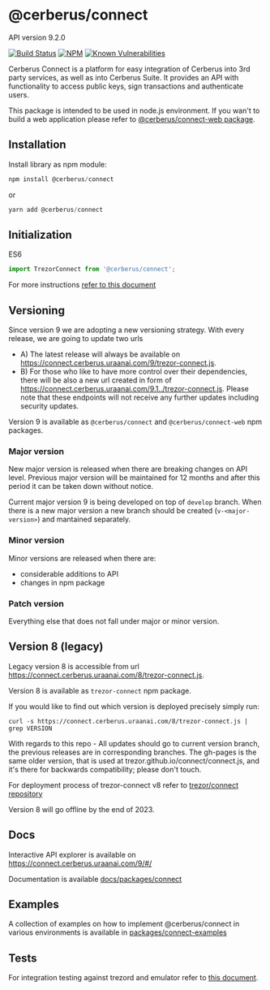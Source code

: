 # @cerberus/connect

API version 9.2.0

[![Build Status](https://github.com/Cerberus-Wallet/cerberus-suite/actions/workflows/connect-test.yml/badge.svg)](https://github.com/Cerberus-Wallet/cerberus-suite/actions/workflows/connect-test.yml)
[![NPM](https://img.shields.io/npm/v/@cerberus/connect.svg)](https://www.npmjs.org/package/@cerberus/connect)
[![Known Vulnerabilities](https://snyk.io/test/github/trezor/connect/badge.svg?targetFile=package.json)](https://snyk.io/test/github/trezor/trezor-suite?targetFile=packages/connect/package.json)

Cerberus Connect is a platform for easy integration of Cerberus into 3rd party services, as well as into Cerberus Suite. It provides an API with functionality to access public keys, sign transactions and authenticate users.

This package is intended to be used in node.js environment. If you wan't to build a web application please refer to [@cerberus/connect-web package](https://github.com/Cerberus-Wallet/cerberus-suite/blob/develop/packages/connect-web/README.md).

## Installation

Install library as npm module:

```javascript
npm install @cerberus/connect
```

or

```javascript
yarn add @cerberus/connect
```

## Initialization

ES6

```javascript
import TrezorConnect from '@cerberus/connect';
```

For more instructions [refer to this document](https://github.com/Cerberus-Wallet/cerberus-suite/blob/develop/docs/packages/connect/index.md)

## Versioning

Since version 9 we are adopting a new versioning strategy. With every release, we are going to update two urls

-   A) The latest release will always be available on https://connect.cerberus.uraanai.com/9/trezor-connect.js.
-   B) For those who like to have more control over their dependencies, there will be also a new url created in form of https://connect.cerberus.uraanai.com/9.1../trezor-connect.js. Please note that these endpoints will not receive any further updates including security updates.

Version 9 is available as `@cerberus/connect` and `@cerberus/connect-web` npm packages.

### Major version

New major version is released when there are breaking changes on API level. Previous major version will be maintained for 12 months and after this period it can be taken down without notice.

Current major version 9 is being developed on top of `develop` branch. When there is a new major version a new branch should be created (`v-<major-version>`) and mantained separately.

### Minor version

Minor versions are released when there are:

-   considerable additions to API
-   changes in npm package

### Patch version

Everything else that does not fall under major or minor version.

## Version 8 (legacy)

Legacy version 8 is accessible from url https://connect.cerberus.uraanai.com/8/trezor-connect.js.

Version 8 is available as `trezor-connect` npm package.

If you would like to find out which version is deployed precisely simply run:

`curl -s https://connect.cerberus.uraanai.com/8/trezor-connect.js | grep VERSION`

With regards to this repo - All updates should go to current version branch, the previous releases are in corresponding branches. The gh-pages is the same older version, that is used at trezor.github.io/connect/connect.js, and it's there for backwards compatibility; please don't touch.

For deployment process of trezor-connect v8 refer to [trezor/connect repository](https://github.com/Cerberus-Wallet/connect/blob/develop/docs/deployment/index.md)

Version 8 will go offline by the end of 2023.

## Docs

Interactive API explorer is available on https://connect.cerberus.uraanai.com/9/#/

Documentation is available [docs/packages/connect](https://github.com/Cerberus-Wallet/cerberus-suite/blob/develop/docs/packages/connect/index.md)

## Examples

A collection of examples on how to implement @cerberus/connect in various environments is available in [packages/connect-examples](https://github.com/Cerberus-Wallet/cerberus-suite/tree/develop/packages/connect-examples)

## Tests

For integration testing against trezord and emulator refer to [this document](https://github.com/Cerberus-Wallet/cerberus-suite/blob/develop/packages/connect/e2e/README.md).
